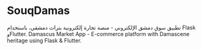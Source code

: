 # SouqDamas
تطبيق سوق دمشق الإلكتروني - منصة تجارة إلكترونية بتراث دمشقي، باستخدام Flask وFlutter. Damascus Market App - E-commerce platform with Damascene heritage using Flask &amp; Flutter.
